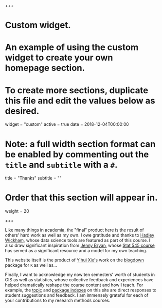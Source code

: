 +++
# Custom widget.
# An example of using the custom widget to create your own homepage section.
# To create more sections, duplicate this file and edit the values below as desired.
widget = "custom"
active = true
date = 2018-12-04T00:00:00

# Note: a full width section format can be enabled by commenting out the `title` and `subtitle` with a `#`.
title = "Thanks"
subtitle = ""

# Order that this section will appear in.
weight = 20

+++

Like many things in academia, the "final" product here is the result of others' hard work as well as my own. I owe gratitude and thanks to [Hadley Wickham](http://hadley.nz), whose data science tools are featured as part of this course. I also draw significant inspiration from [Jenny Bryan](https://www.stat.ubc.ca/~jenny/), whose [Stat 545 course](http://stat545.com) has served as a significant resource and a model for my own teaching. 

This website itself is the product of [Yihui Xie's](https://yihui.name) work on the [blogdown](https://bookdown.org/yihui/blogdown/) package for `R` as well as...

Finally, I want to acknowledge my now ten semesters' worth of students in GIS as well as statistics, whose collective feedback and experiences have helped dramatically reshape the course content and how I teach. For example, the [topic](/docs/topic-index/) and [package indexes](/docs/package-index/) on this site are direct responses to student suggestions and feedback. I am immensely grateful for each of your contributions to my research methods courses.
